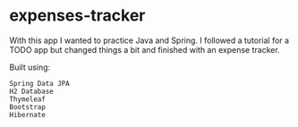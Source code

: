 # expenses-tracker

With this app I wanted to practice Java and Spring. I followed a tutorial for a TODO app but changed things a bit and finished with an expense tracker.

Built using:

    Spring Data JPA
    H2 Database
    Thymeleaf
    Bootstrap
    Hibernate
